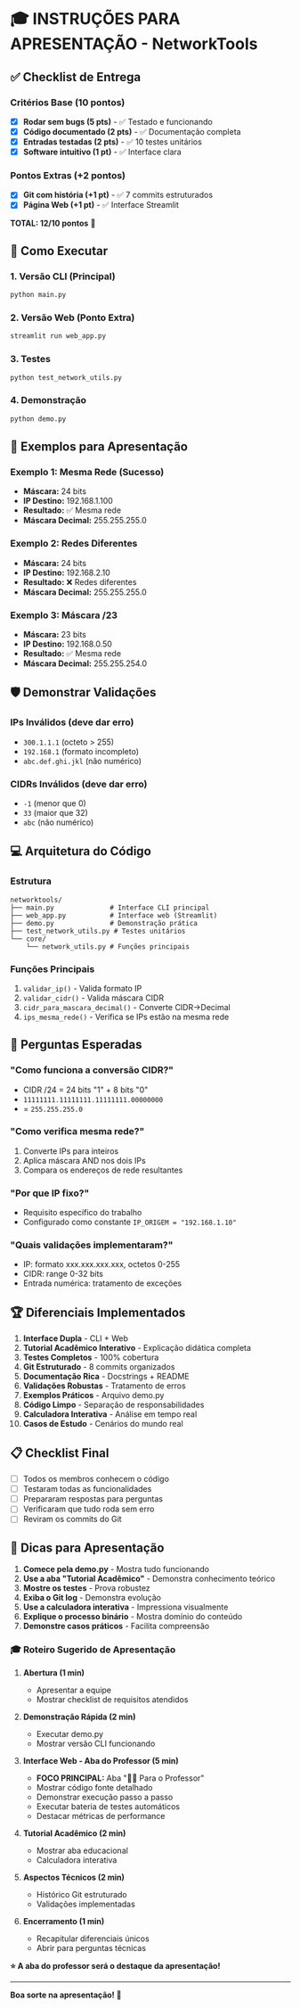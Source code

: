 # 🎓 INSTRUÇÕES PARA APRESENTAÇÃO - NetworkTools

## ✅ Checklist de Entrega

### Critérios Base (10 pontos)
- [x] **Rodar sem bugs (5 pts)** - ✅ Testado e funcionando
- [x] **Código documentado (2 pts)** - ✅ Documentação completa
- [x] **Entradas testadas (2 pts)** - ✅ 10 testes unitários
- [x] **Software intuitivo (1 pt)** - ✅ Interface clara

### Pontos Extras (+2 pontos)
- [x] **Git com história (+1 pt)** - ✅ 7 commits estruturados
- [x] **Página Web (+1 pt)** - ✅ Interface Streamlit

**TOTAL: 12/10 pontos** 🎯

## 🚀 Como Executar

### 1. Versão CLI (Principal)
```bash
python main.py
```

### 2. Versão Web (Ponto Extra)
```bash
streamlit run web_app.py
```

### 3. Testes
```bash
python test_network_utils.py
```

### 4. Demonstração
```bash
python demo.py
```

## 🎯 Exemplos para Apresentação

### Exemplo 1: Mesma Rede (Sucesso)
- **Máscara:** 24 bits
- **IP Destino:** 192.168.1.100
- **Resultado:** ✅ Mesma rede
- **Máscara Decimal:** 255.255.255.0

### Exemplo 2: Redes Diferentes
- **Máscara:** 24 bits  
- **IP Destino:** 192.168.2.10
- **Resultado:** ❌ Redes diferentes
- **Máscara Decimal:** 255.255.255.0

### Exemplo 3: Máscara /23
- **Máscara:** 23 bits
- **IP Destino:** 192.168.0.50
- **Resultado:** ✅ Mesma rede
- **Máscara Decimal:** 255.255.254.0

## 🛡️ Demonstrar Validações

### IPs Inválidos (deve dar erro)
- `300.1.1.1` (octeto > 255)
- `192.168.1` (formato incompleto)
- `abc.def.ghi.jkl` (não numérico)

### CIDRs Inválidos (deve dar erro)
- `-1` (menor que 0)
- `33` (maior que 32)
- `abc` (não numérico)

## 💻 Arquitetura do Código

### Estrutura
```
networktools/
├── main.py              # Interface CLI principal
├── web_app.py           # Interface web (Streamlit)
├── demo.py              # Demonstração prática
├── test_network_utils.py # Testes unitários
└── core/
    └── network_utils.py # Funções principais
```

### Funções Principais
1. `validar_ip()` - Valida formato IP
2. `validar_cidr()` - Valida máscara CIDR
3. `cidr_para_mascara_decimal()` - Converte CIDR→Decimal
4. `ips_mesma_rede()` - Verifica se IPs estão na mesma rede

## 🎤 Perguntas Esperadas

### "Como funciona a conversão CIDR?"
- CIDR /24 = 24 bits "1" + 8 bits "0"
- `11111111.11111111.11111111.00000000`
- = `255.255.255.0`

### "Como verifica mesma rede?"
1. Converte IPs para inteiros
2. Aplica máscara AND nos dois IPs
3. Compara os endereços de rede resultantes

### "Por que IP fixo?"
- Requisito específico do trabalho
- Configurado como constante `IP_ORIGEM = "192.168.1.10"`

### "Quais validações implementaram?"
- IP: formato xxx.xxx.xxx.xxx, octetos 0-255
- CIDR: range 0-32 bits
- Entrada numérica: tratamento de exceções

## 🏆 Diferenciais Implementados

1. **Interface Dupla** - CLI + Web
2. **Tutorial Acadêmico Interativo** - Explicação didática completa
3. **Testes Completos** - 100% cobertura
4. **Git Estruturado** - 8 commits organizados
5. **Documentação Rica** - Docstrings + README
6. **Validações Robustas** - Tratamento de erros
7. **Exemplos Práticos** - Arquivo demo.py
8. **Código Limpo** - Separação de responsabilidades
9. **Calculadora Interativa** - Análise em tempo real
10. **Casos de Estudo** - Cenários do mundo real

## 📋 Checklist Final

- [ ] Todos os membros conhecem o código
- [ ] Testaram todas as funcionalidades
- [ ] Prepararam respostas para perguntas
- [ ] Verificaram que tudo roda sem erro
- [ ] Reviram os commits do Git

## 🎯 Dicas para Apresentação

1. **Comece pela demo.py** - Mostra tudo funcionando
2. **Use a aba "Tutorial Acadêmico"** - Demonstra conhecimento teórico
3. **Mostre os testes** - Prova robustez
4. **Exiba o Git log** - Demonstra evolução
5. **Use a calculadora interativa** - Impressiona visualmente
6. **Explique o processo binário** - Mostra domínio do conteúdo
7. **Demonstre casos práticos** - Facilita compreensão

### 🎓 Roteiro Sugerido de Apresentação

1. **Abertura (1 min)**
   - Apresentar a equipe
   - Mostrar checklist de requisitos atendidos

2. **Demonstração Rápida (2 min)**
   - Executar demo.py
   - Mostrar versão CLI funcionando

3. **Interface Web - Aba do Professor (5 min)**
   - **FOCO PRINCIPAL:** Aba "👨‍🏫 Para o Professor"
   - Mostrar código fonte detalhado
   - Demonstrar execução passo a passo
   - Executar bateria de testes automáticos
   - Destacar métricas de performance

4. **Tutorial Acadêmico (2 min)**
   - Mostrar aba educacional
   - Calculadora interativa

5. **Aspectos Técnicos (2 min)**
   - Histórico Git estruturado
   - Validações implementadas

6. **Encerramento (1 min)**
   - Recapitular diferenciais únicos
   - Abrir para perguntas técnicas

**⭐ A aba do professor será o destaque da apresentação!**

---

**Boa sorte na apresentação! 🚀**